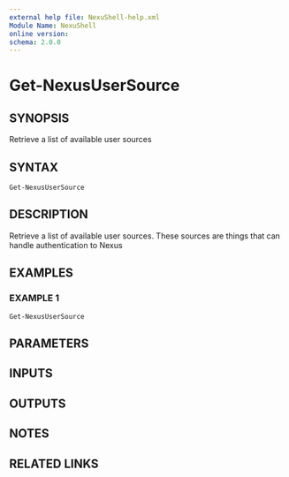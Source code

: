 ```yaml
---
external help file: NexuShell-help.xml
Module Name: NexuShell
online version:
schema: 2.0.0
---
```


# Get-NexusUserSource

## SYNOPSIS
Retrieve a list of available user sources

## SYNTAX

```
Get-NexusUserSource
```

## DESCRIPTION
Retrieve a list of available user sources.
These sources are things that can handle authentication to Nexus

## EXAMPLES

### EXAMPLE 1
```
Get-NexusUserSource
```

## PARAMETERS

## INPUTS

## OUTPUTS

## NOTES

## RELATED LINKS
